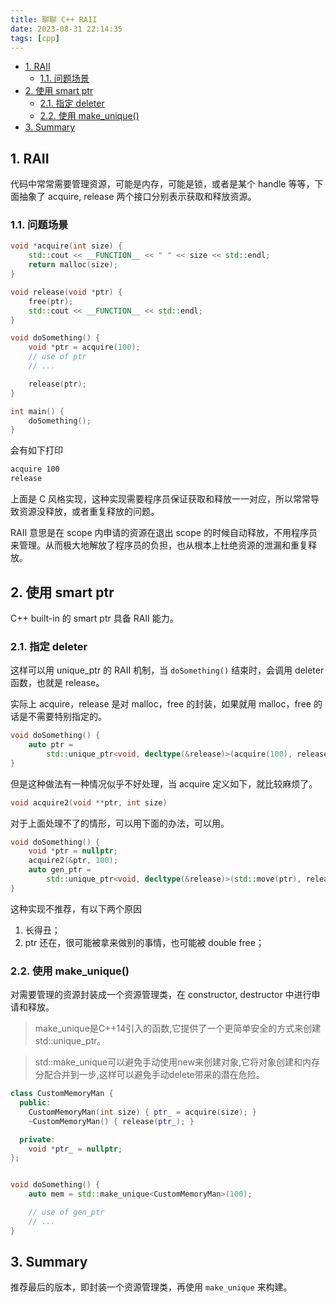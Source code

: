 ```yaml
---
title: 聊聊 C++ RAII
date: 2023-08-31 22:14:35
tags: [cpp]
---
```


- [1. RAII](#1-raii)
  - [1.1. 问题场景](#11-问题场景)
- [2. 使用 smart ptr](#2-使用-smart-ptr)
  - [2.1. 指定 deleter](#21-指定-deleter)
  - [2.2. 使用 make\_unique()](#22-使用-make_unique)
- [3. Summary](#3-summary)

## 1. RAII

代码中常常需要管理资源，可能是内存，可能是锁，或者是某个 handle 等等，下面抽象了 acquire, release 两个接口分别表示获取和释放资源。

### 1.1. 问题场景
```cpp
void *acquire(int size) {
    std::cout << __FUNCTION__ << " " << size << std::endl;
    return malloc(size);
}

void release(void *ptr) {
    free(ptr);
    std::cout << __FUNCTION__ << std::endl;
}

void doSomething() {
    void *ptr = acquire(100);
    // use of ptr
    // ...

    release(ptr);
}

int main() {
    doSomething();
}
```

会有如下打印

```bash
acquire 100
release
```

上面是 C 风格实现，这种实现需要程序员保证获取和释放一一对应，所以常常导致资源没释放，或者重复释放的问题。

RAII 意思是在 scope 内申请的资源在退出 scope 的时候自动释放，不用程序员来管理。从而极大地解放了程序员的负担，也从根本上杜绝资源的泄漏和重复释放。


## 2. 使用 smart ptr

C++ built-in 的 smart ptr 具备 RAII 能力。

### 2.1. 指定 deleter

这样可以用 unique_ptr 的 RAII 机制，当 `doSomething()` 结束时，会调用 deleter 函数，也就是 release。

实际上 acquire，release 是对 malloc，free 的封装，如果就用 malloc，free 的话是不需要特别指定的。


```cpp
void doSomething() {
    auto ptr =
        std::unique_ptr<void, decltype(&release)>(acquire(100), release);
}
```

但是这种做法有一种情况似乎不好处理，当 acquire 定义如下，就比较麻烦了。

```cpp
void acquire2(void **ptr, int size)
```


对于上面处理不了的情形，可以用下面的办法，可以用。

```cpp
void doSomething() {
    void *ptr = nullptr;
    acquire2(&ptr, 100);
    auto gen_ptr =
        std::unique_ptr<void, decltype(&release)>(std::move(ptr), release);
}
```

这种实现不推荐，有以下两个原因
1. 长得丑；
2. ptr 还在，很可能被拿来做别的事情，也可能被 double free；



### 2.2. 使用 make_unique()

对需要管理的资源封装成一个资源管理类，在 constructor, destructor 中进行申请和释放。

> make_unique是C++14引入的函数,它提供了一个更简单安全的方式来创建std::unique_ptr。

> std::make_unique可以避免手动使用new来创建对象,它将对象创建和内存分配合并到一步,这样可以避免手动delete带来的潜在危险。

```cpp
class CustomMemoryMan {
  public:
    CustomMemoryMan(int size) { ptr_ = acquire(size); }
    ~CustomMemoryMan() { release(ptr_); }

  private:
    void *ptr_ = nullptr;
};


void doSomething() {
    auto mem = std::make_unique<CustomMemoryMan>(100);

    // use of gen_ptr
    // ...
}
```

## 3. Summary

推荐最后的版本，即封装一个资源管理类，再使用 `make_unique` 来构建。